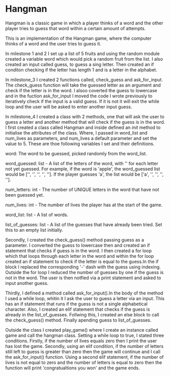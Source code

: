 # Hangman
Hangman is a classic game in which a player thinks of a word and the other player tries to guess that word within a certain amount of attempts.

This is an implementation of the Hangman game, where the computer thinks of a word and the user tries to guess it. 

In milestone 1 and 2 I set up a list of 5 fruits and using the random module created a variable word which would pick a random fruit from the list. I also created an input called guess, to guess a sing letter. Then created an if conditon checking if the letter has length 1 and is a letter in the alphabet.


In milestone_3 I created 2 functions called, check_guess and ask_for_input. The check_guess function will take the guessed letter as an argument and check if the letter is in the word. I alsoo coverted the guess to lowercase and in the fuction ask_for_input I moved the code I wrote previously to iteratively check if the input is a valid guess. If it is not it will exit the while loop and the user will be asked to enter another input guess.

In milestone_4 I created a class with 2 methods, one that will ask the user to guess a letter and another method that will check if the guess is in the word. I first created a class called Hangman and inside defined an _init_ method to initialise the attributes of the class. Where, I passed in word_list and num_lives as parameters, and num_lives a default parameter and set the value to 5. These are thoe following variables I set and their definitions.

word: The word to be guessed, picked randomly from the word_list. 

word_guessed: list - A list of the letters of the word, with '' for each letter not yet guessed. For example, if the word is 'apple', the word_guessed list would be ['', '', '', '', '']. If the player guesses 'a', the list would be ['a', '', '', '', ''].

num_letters: int - The number of UNIQUE letters in the word that have not been guessed yet.

num_lives: int - The number of lives the player has at the start of the game.

word_list: list - A list of words.

list_of_guesses: list - A list of the guesses that have already been tried. Set this to an empty list initially.

Secondly, I created the check_guess() method passing guess as a parameter. I converted the guess to lowercase then and created an if statement that checks if guess is in the word. I then created a for loop which that loops through each letter in the word and within the for loop created an if statement to check if the letter is equal to the guess.In the if block I replaced the corresponding '-' dash with the guess using indexing. Outside the for loop I reduced the number of guesses by one if the guess is not in the word. The user is then notfied via a print statement and asked to input another guess.

Thirdly, I defined a method called ask_for_input().In the body of the method I used a while loop, whitin it I ask the user to guess a letter via an input. This has an if statement that runs if the guess is not a single alphabetical character. Also, I created an elif statement that checks if the guess is already in the list_of_guesses. Follwing this, I created an else block to call the check_guess() method. Finally apending guess to list_of_guesses. 

Outside the class I created play_game() where I create an instance called game and call the hangman class. Setting a while loop to true, I stated three conditions. Firstly, if the number of lives equals zero then I print the user has lost the game. Secondly, using an elif condition, if the number of letters still left to guess is greater than zero then the game will continue and I call the ask_for_input() function. Using a second elif statement, if the number of lives is not equal to zero and the number of letters is equal to zero then the function will print 'congratualtions you won' and the game ends.
